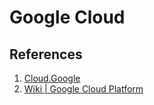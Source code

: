 # Google Cloud

## References
1. [Cloud.Google](https://cloud.google.com/)
1. [Wiki | Google Cloud Platform](https://en.wikipedia.org/wiki/Google_Cloud_Platform)
